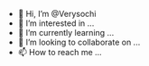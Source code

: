 - 👋 Hi, I’m @Verysochi
- 👀 I’m interested in ...
- 🌱 I’m currently learning ...
- 💞️ I’m looking to collaborate on ...
- 📫 How to reach me ...

<!---
Verysochi/Verysochi is a ✨ special ✨ repository because its `README.md` (this file) appears on your GitHub profile.
You can click the Preview link to take a look at your changes.
--->
